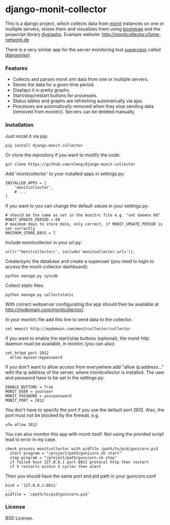 # django-monit-collector

This is a django project, which collects data from <a href="https://mmonit.com/monit/" target="_blank">monit</a> instances on one or multiple servers, stores them and visualizes them using <a href="http://getbootstrap.com/" target="_blank">bootstrap</a> and the javascript library <a href="http://dygraphs.com/" target="_blank">dygraphs</a>. Example website: http://monitcollector.cfsme-network.de

There is a very similar app for the server monitoring tool <a href="https://github.com/Supervisor/supervisor" target="_blank">supervisor</a> called <a href="https://github.com/nleng/djangovisor" target="_blank">djangovisor</a>.


### Features
- Collects and parses monit xml data from one or multiple servers. 
- Stores the data for a given time period. 
- Displays it in pretty graphs. 
- Start/stop/restart buttons for processes.
- Status tables and graphs are refreshing automatically via ajax.
- Processes are automatically removed when they stop sending data (removed from monitrc). Servers can be deleted manually.

### Installation

Just install it via pip:
```
pip install django-monit-collector
```
Or clone the repository if you want to modify the code:
```
git clone https://github.com/nleng/django-monit-collector
```

Add 'monitcollector' to your installed apps in settings.py:
```
INSTALLED_APPS = [
    'monitcollector',
    # ...
]
```
If you want to you can change the default values in your settings.py:
```
# should be the same as set in the monitrc file e.g. "set daemon 60"
MONIT_UPDATE_PERIOD = 60
# maximum days to store data, only correct, if MONIT_UPDATE_PERIOD is set correctly
MAXIMUM_STORE_DAYS = 7
```
Include monitcollector in your url.py:
```
url(r'^monitcollector/', include('monitcollector.urls')),
```
Create/sync the database and create a superuser (you need to login to access the monit-collector dashboard):
```
python manage.py syncdb
```
Collect static files:
```
python manage.py collectstatic
```
With correct webserver configurating the app should then be available at http://mydomain.com/monitcollector/. 

In your monitrc file add this line to send data to the collector.
```
set mmonit http://mydomain.com/monitcollector/collector
```
If you want to enable the start/stop buttons (optional), the monit http daemon must be available, in monitrc (you can also)
```
set httpd port 2812
  allow myuser:mypassword
```
If you don't want to allow access from everywhere add "allow ip.address..." with the ip address of the server, where monitcollector is installed. 
The user and password have to be set in the settings.py:
```
ENABLE_BUTTONS = True
MONIT_USER = youruser
MONIT_PASSWORD = yourpassword
MONIT_PORT = 2812
```
You don't have to specify the port if you use the default port 2812. Also, the port must not be blocked by the firewall, e.g. 
```
ufw allow 2812
```

You can also monitor this app with monit itself. Not using the privided script lead to error in my case.
```
check process monitcollector with pidfile /path/to/pid/gunicorn.pid
  start program = "/project/path/gunicorn.sh start"
  stop program = "/project/path/gunicorn.sh stop"
  if failed host 127.0.0.1 port 8011 protocol http then restart
  if 5 restarts within 5 cycles then alert
```
Then you should have the same port and pid path in your gunicorn.conf
```
bind = '127.0.0.1:8011'
...
pidfile = '/path/to/pid/gunicorn.pid' 
```

### License
BSD License.

